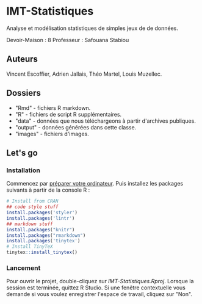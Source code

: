 # IMT-Statistiques

Analyse et modélisation statistiques de simples jeux de de données.

Devoir-Maison : 8
Professeur : Safouana Stabiou

## Auteurs

Vincent Escoffier, Adrien Jallais, Théo Martel, Louis Muzellec.

## Dossiers

+ "Rmd" - fichiers R markdown.
+ "R" - fichiers de script R supplémentaires.
+ "data" - données que nous téléchargeons à partir d'archives publiques.
+ "output" - données générées dans cette classe.
+ "images" - fichiers d'images.

## Let's go

### Installation


Commencez par [préparer votre ordinateur](https://www.middleprofessor.com/files/applied-biostatistics_bookdown/_book/appendix-1-getting-started-with-r.html).
Puis installez les packages suivants à partir de la console R :

```R
# Install from CRAN
## code style stuff
install.packages('styler')
install.packages('lintr')
## markdown stuff
install.packages("knitr")
install.packages("rmarkdown") 
install.packages('tinytex')
# Install TinyTeX
tinytex::install_tinytex()
```


### Lancement

Pour ouvrir le projet, double-cliquez sur *IMT-Statistiques.Rproj*.
Lorsque la session est terminée, quittez R Studio. Si une fenêtre contextuelle vous demande si vous voulez enregistrer l'espace de travail, cliquez sur "Non". 
